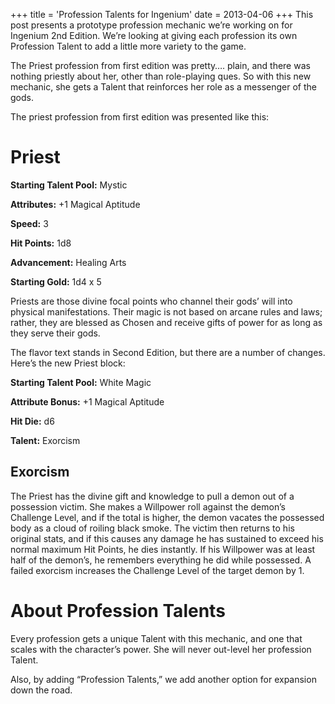 +++
title = 'Profession Talents for Ingenium'
date = 2013-04-06
+++
This post presents a prototype profession mechanic we’re working on for Ingenium 2nd Edition. We’re looking at giving each profession its own Profession Talent to add a little more variety to the game.

The Priest profession from first edition was pretty…. plain, and there was nothing priestly about her, other than role-playing ques. So with this new mechanic, she gets a Talent that reinforces her role as a messenger of the gods.

The priest profession from first edition was presented like this:

# Priest

**Starting Talent Pool:** Mystic

**Attributes:** +1 Magical Aptitude

**Speed:** 3

**Hit Points:** 1d8

**Advancement:** Healing Arts

**Starting Gold:** 1d4 x 5

Priests are those divine focal points who channel their gods’ will into physical manifestations. Their magic is not based on arcane rules and laws; rather, they are blessed as Chosen and receive gifts of power for as long as they serve their gods.

The flavor text stands in Second Edition, but there are a number of changes. Here’s the new Priest block:

**Starting Talent Pool:** White Magic

**Attribute Bonus:** +1 Magical Aptitude

**Hit Die:** d6

**Talent:** Exorcism

## Exorcism

The Priest has the divine gift and knowledge to pull a demon out of a possession victim. She makes a Willpower roll against the demon’s Challenge Level, and if the total is higher, the demon vacates the possessed body as a cloud of roiling black smoke. The victim then returns to his original stats, and if this causes any damage he has sustained to exceed his normal maximum Hit Points, he dies instantly. If his Willpower was at least half of the demon’s, he remembers everything he did while possessed. A failed exorcism increases the Challenge Level of the target demon by 1.

# About Profession Talents

Every profession gets a unique Talent with this mechanic, and one that scales with the character’s power. She will never out-level her profession Talent.

Also, by adding “Profession Talents,” we add another option for expansion down the road.